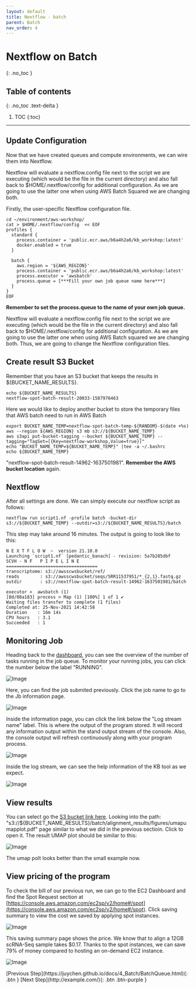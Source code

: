 ```yaml
---
layout: default
title: Nextflow - batch
parent: Batch
nav_order: 4
---
```


# Nextflow on Batch
{: .no_toc }

## Table of contents
{: .no_toc .text-delta }

1. TOC
{:toc}

---

## Update Configuration 
Now that we have created queues and compute environments, we can wire them into Nextflow.

Nextflow will evaluate a nextflow.config file next to the script we are executing (which would be the file in the current directory) and also fall back to $HOME/.nextflow/config for additional configuration. As we are going to use the latter one when using AWS Batch Squared we are changing both.

Firstly, the user-specific Nextflow configuration file.


```shell
cd ~/environment/aws-workshop/
cat > $HOME/.nextflow/config  << EOF
profiles {
  standard {
    process.container = 'public.ecr.aws/b6a4h2a6/kb_workshop:latest'
    docker.enabled = true
  }

  batch {
    aws.region = '${AWS_REGION}'
    process.container = 'public.ecr.aws/b6a4h2a6/kb_workshop:latest'
    process.executor = 'awsbatch'
    process.queue = [***Fill your own job queue name here***]
  }
}
EOF
```

**Remember to set the process.queue to the name of your own job queue.**

Nextflow will evaluate a nextflow.config file next to the script we are executing (which would be the file in the current directory) and also fall back to $HOME/.nextflow/config for additional configuration. As we are going to use the latter one when using AWS Batch squared we are changing both. Thus, we are going to change the Nextflow configuration files.

## Create result S3 Bucket

Remember that you have an S3 bucket that keeps the results in ${BUCKET_NAME_RESULTS}.

```shell
echo ${BUCKET_NAME_RESULTS}
nextflow-spot-batch-result-20033-1587976463
```

Here we would like to deploy another bucket to store the temporary files that AWS batch need to run in AWS Batch

```shell
export BUCKET_NAME_TEMP=nextflow-spot-batch-temp-${RANDOM}-$(date +%s)
aws --region ${AWS_REGION} s3 mb s3://${BUCKET_NAME_TEMP}
aws s3api put-bucket-tagging --bucket ${BUCKET_NAME_TEMP} --tagging="TagSet=[{Key=nextflow-workshop,Value=true}]"
echo "BUCKET_NAME_TEMP=${BUCKET_NAME_TEMP}" |tee -a ~/.bashrc 
echo ${BUCKET_NAME_TEMP}
```
"nextflow-spot-batch-result-14962-1637501981". **Remember the AWS bucket location** again.


## Nextflow

After all settings are done. We can simply execute our nextflow script as follows:

```shell
nextflow run script1.nf -profile batch -bucket-dir s3://${BUCKET_NAME_TEMP} --outdir=s3://${BUCKET_NAME_RESULTS}/batch
```
This step may take around 16 minutes. The output is going to look like to this:

```shell
N E X T F L O W  ~  version 21.10.0
Launching `script1.nf` [pedantic_banach] - revision: 5a7b285dbf
SCVH - N F   P I P E L I N E
===================================
transcriptome: s3://awsscwsbucket/ref/
reads        : s3://awsscwsbucket/seqs/SRR11537951/*_{2,1}.fastq.gz
outdir       : s3://nextflow-spot-batch-result-14962-1637501981/batch

executor >  awsbatch (1)
[8d/08a183] process > Map (1) [100%] 1 of 1 ✔
Waiting files transfer to complete (1 files)
Completed at: 25-Nov-2021 14:42:58
Duration    : 16m 14s
CPU hours   : 3.1
Succeeded   : 1
```

## Monitoring Job

Heading back to the [dashboard](https://console.aws.amazon.com/batch/home#dashboard), you can see the overview of the number of tasks running in the job queue. To monitor your running jobs, you can click the number below the label "RUNNING".

![Image](../../src/img/Batch/Batch-job8.jpg)

Here, you can find the job submited previously. Click the job name to go to the Jb information page.

![Image](../../src/img/Batch/Batch-job9.jpg)

Inside the information page, you can click the link below the "Log stream name" label. This is where the output of the program stored. It will record any information output within the stand output stream of the console. Also, the console output will refresh continuously along with your program process.

![Image](../../src/img/Batch/Batch-job10.jpg)

Inside the log stream, we can see the help information of the KB tool as we expect.

![Image](../../src/img/Batch/Batch-job11.jpg)


## View results
You can select go the [S3 bucket link here](https://s3.console.aws.amazon.com/s3/home). Looking into the path: "s3://${BUCKET_NAME_RESULTS}/batch/alignment_results/figures/umapumapplot.pdf" page similar to what we did in the previous sectioin. Click to open it. The result UMAP plot should be similar to this: 

![Image](../../src/img/Batch/Batch-result.jpg)

The umap polt looks better than the small example now.

## View pricing of the program

To check the bill of our previous run, we can go to the EC2 Dashboard and find the Spot Request section at [https://console.aws.amazon.com/ec2sp/v2/home#/spot](https://console.aws.amazon.com/ec2sp/v2/home#/spot). Click saving summary to view the cost we saved by applying spot instances.

![Image](../../src/img/Batch/Batch-price1.jpg)

This saving summary page shows the price. We know that to align a 12GB scRNA-Seq sample takes $0.17. Thanks to the spot instances, we can save 79% of money compared to hosting an on-demand EC2 instance.

![Image](../../src/img/Batch/Batch-price2.jpg)

<div class="code-example" markdown="1">
[Previous Step](https://juychen.github.io/docs/4_Batch/BatchQueue.html){: .btn }
[Next Step](http://example.com/){: .btn .btn-purple }
</div>